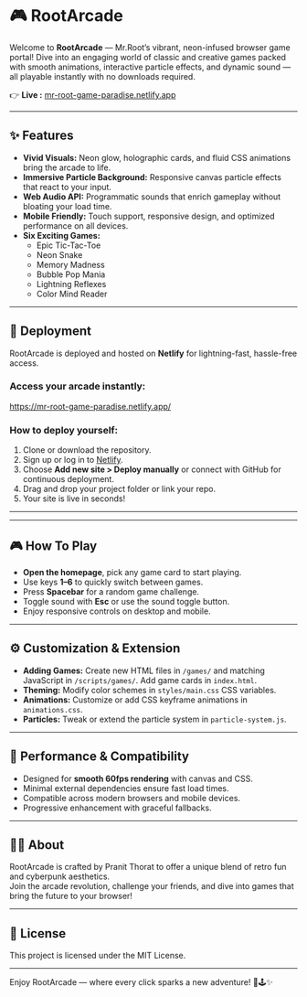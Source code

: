 # 🎮 RootArcade

Welcome to **RootArcade** — Mr.Root’s vibrant, neon-infused browser game portal! Dive into an engaging world of classic and creative games packed with smooth animations, interactive particle effects, and dynamic sound — all playable instantly with no downloads required.

👉 **Live :** [mr-root-game-paradise.netlify.app](https://mr-root-game-paradise.netlify.app/)

---

## ✨ Features

- **Vivid Visuals:** Neon glow, holographic cards, and fluid CSS animations bring the arcade to life.
- **Immersive Particle Background:** Responsive canvas particle effects that react to your input.
- **Web Audio API:** Programmatic sounds that enrich gameplay without bloating your load time.
- **Mobile Friendly:** Touch support, responsive design, and optimized performance on all devices.
- **Six Exciting Games:**
  - Epic Tic-Tac-Toe
  - Neon Snake
  - Memory Madness
  - Bubble Pop Mania
  - Lightning Reflexes
  - Color Mind Reader
  
---

## 🚀 Deployment

RootArcade is deployed and hosted on **Netlify** for lightning-fast, hassle-free access.

### Access your arcade instantly:
   https://mr-root-game-paradise.netlify.app/


### How to deploy yourself:
1. Clone or download the repository.
2. Sign up or log in to [Netlify](https://netlify.com).
3. Choose **Add new site > Deploy manually** or connect with GitHub for continuous deployment.
4. Drag and drop your project folder or link your repo.
5. Your site is live in seconds!

---


---

## 🎮 How To Play

- **Open the homepage**, pick any game card to start playing.
- Use keys **1–6** to quickly switch between games.
- Press **Spacebar** for a random game challenge.
- Toggle sound with **Esc** or use the sound toggle button.
- Enjoy responsive controls on desktop and mobile.

---

## ⚙ Customization & Extension

- **Adding Games:** Create new HTML files in `/games/` and matching JavaScript in `/scripts/games/`. Add game cards in `index.html`.
- **Theming:** Modify color schemes in `styles/main.css` CSS variables.
- **Animations:** Customize or add CSS keyframe animations in `animations.css`.
- **Particles:** Tweak or extend the particle system in `particle-system.js`.

---

## 🌟 Performance & Compatibility

- Designed for **smooth 60fps rendering** with canvas and CSS.
- Minimal external dependencies ensure fast load times.
- Compatible across modern browsers and mobile devices.
- Progressive enhancement with graceful fallbacks.

---

## 👨‍💻 About 

RootArcade is crafted by Pranit Thorat to offer a unique blend of retro fun and cyberpunk aesthetics.  
Join the arcade revolution, challenge your friends, and dive into games that bring the future to your browser!

---

## 📝 License

This project is licensed under the MIT License.

---

Enjoy RootArcade — where every click sparks a new adventure! 🚀🕹️✨


